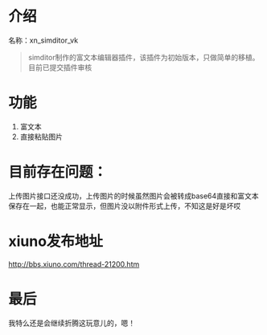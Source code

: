 # 介绍

名称：xn_simditor_vk

> simditor制作的富文本编辑器插件，该插件为初始版本，只做简单的移植。目前已提交插件审核

# 功能
1. 富文本
2. 直接粘贴图片

# 目前存在问题：
上传图片接口还没成功，上传图片的时候虽然图片会被转成base64直接和富文本保存在一起，也能正常显示，但图片没以附件形式上传，不知这是好是坏哎

# xiuno发布地址
http://bbs.xiuno.com/thread-21200.htm

# 最后
我特么还是会继续折腾这玩意儿的，嗯！
